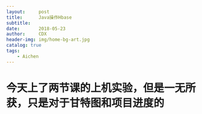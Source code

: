 ```yaml
---
layout:     post
title:      Java操作Hbase
subtitle:   
date:       2018-05-23
author:     CDX
header-img: img/home-bg-art.jpg
catalog: true
tags:
    - Aichen
---
```

# 今天上了两节课的上机实验，但是一无所获，只是对于甘特图和项目进度的